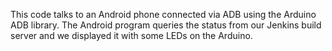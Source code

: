 This code talks to an Android phone connected via ADB using the Arduino ADB library. The Android program queries the status from our Jenkins build server and we displayed it with some LEDs on the Arduino.